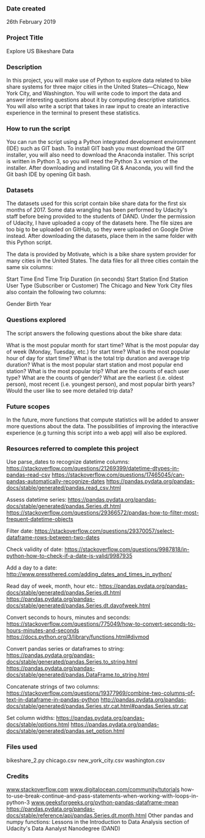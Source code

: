 ### Date created
26th February 2019

### Project Title
Explore US Bikeshare Data

### Description
In this project, you will make use of Python to explore data related to bike share systems for three major cities in the United States—Chicago, New York City, and Washington. You will write code to import the data and answer interesting questions about it by computing descriptive statistics. You will also write a script that takes in raw input to create an interactive experience in the terminal to present these statistics.

### How to run the script
You can run the script using a Python integrated development environment (IDE) such as GIT bash. 
To install GIT bash you must download the GIT installer, you will also need to download the Anaconda installer. This script is written in Python 3, so you will need the Python 3.x version of the installer. After downloading and installing Git & Anaconda, you will find the Git bash IDE by opening Git bash.

### Datasets
The datasets used for this script contain bike share data for the first six months of 2017. Some data wrangling has been performed by Udacity's staff before being provided to the students of DAND. Under the permission of Udacity, I have uploaded a copy of the datasets here. The file sizes are too big to be uploaded on GitHub, so they were uploaded on Google Drive instead. After downloading the datasets, place them in the same folder with this Python script.

The data is provided by Motivate, which is a bike share system provider for many cities in the United States. The data files for all three cities contain the same six columns:

Start Time
End Time
Trip Duration (in seconds)
Start Station
End Station
User Type (Subscriber or Customer)
The Chicago and New York City files also contain the following two columns:

Gender
Birth Year

### Questions explored
The script answers the following questions about the bike share data:

What is the most popular month for start time?
What is the most popular day of week (Monday, Tuesday, etc.) for start time?
What is the most popular hour of day for start time?
What is the total trip duration and average trip duration?
What is the most popular start station and most popular end station?
What is the most popular trip?
What are the counts of each user type?
What are the counts of gender?
What are the earliest (i.e. oldest person), most recent (i.e. youngest person), and most popular birth years?
Would the user like to see more detailed trip data?

### Future scopes

In the future, more functions that compute statistics will be added to answer more questions about the data. The possibilities of improving the interactive experience (e.g turning this script into a web app) will also be explored.

### Resources referred to complete this project

Use parse_dates to recognize datetime columns:
https://stackoverflow.com/questions/21269399/datetime-dtypes-in-pandas-read-csv
https://stackoverflow.com/questions/17465045/can-pandas-automatically-recognize-dates
https://pandas.pydata.org/pandas-docs/stable/generated/pandas.read_csv.html

Assess datetime series:
https://pandas.pydata.org/pandas-docs/stable/generated/pandas.Series.dt.html
https://stackoverflow.com/questions/29366572/pandas-how-to-filter-most-frequent-datetime-objects

Filter date:
https://stackoverflow.com/questions/29370057/select-dataframe-rows-between-two-dates

Check validity of date:
https://stackoverflow.com/questions/9987818/in-python-how-to-check-if-a-date-is-valid/9987935

Add a day to a date:
http://www.pressthered.com/adding_dates_and_times_in_python/

Read day of week, month, hour etc.:
https://pandas.pydata.org/pandas-docs/stable/generated/pandas.Series.dt.html
https://pandas.pydata.org/pandas-docs/stable/generated/pandas.Series.dt.dayofweek.html

Convert seconds to hours, minutes and seconds:
https://stackoverflow.com/questions/775049/how-to-convert-seconds-to-hours-minutes-and-seconds
https://docs.python.org/3/library/functions.html#divmod

Convert pandas series or dataframes to string:
https://pandas.pydata.org/pandas-docs/stable/generated/pandas.Series.to_string.html
https://pandas.pydata.org/pandas-docs/stable/generated/pandas.DataFrame.to_string.html

Concatenate strings of two columns:
https://stackoverflow.com/questions/19377969/combine-two-columns-of-text-in-dataframe-in-pandas-python
http://pandas.pydata.org/pandas-docs/stable/generated/pandas.Series.str.cat.html#pandas.Series.str.cat

Set column widths:
https://pandas.pydata.org/pandas-docs/stable/options.html
https://pandas.pydata.org/pandas-docs/stable/generated/pandas.set_option.html

### Files used
bikeshare_2.py
chicago.csv
new_york_city.csv
washington.csv

### Credits
www.stackoverflow.com
www.digitalocean.com/community/tutorials how-to-use-break-continue-and-pass-statements-when-working-with-loops-in-python-3
www.geeksforgeeks.org/python-pandas-dataframe-mean
https://pandas.pydata.org/pandas-docs/stable/reference/api/pandas.Series.dt.month.html
Other pandas and numpy functions: Lessons in the Introduction to Data Analysis section of Udacity's Data Aanalyst Nanodegree (DAND)

